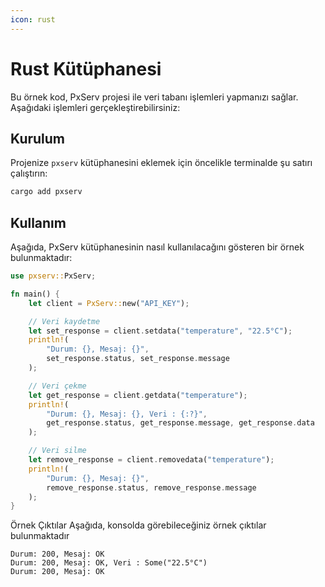 ```yaml
---
icon: rust
---
```


# Rust Kütüphanesi

Bu örnek kod, PxServ projesi ile veri tabanı işlemleri yapmanızı sağlar. Aşağıdaki işlemleri gerçekleştirebilirsiniz:

## Kurulum

Projenize `pxserv` kütüphanesini eklemek için öncelikle terminalde şu satırı çalıştırın:

```sh
cargo add pxserv
```

## Kullanım

Aşağıda, PxServ kütüphanesinin nasıl kullanılacağını gösteren bir örnek bulunmaktadır:

```rust
use pxserv::PxServ;

fn main() {
    let client = PxServ::new("API_KEY");

    // Veri kaydetme
    let set_response = client.setdata("temperature", "22.5°C");
    println!(
        "Durum: {}, Mesaj: {}",
        set_response.status, set_response.message
    );

    // Veri çekme
    let get_response = client.getdata("temperature");
    println!(
        "Durum: {}, Mesaj: {}, Veri : {:?}",
        get_response.status, get_response.message, get_response.data
    );

    // Veri silme
    let remove_response = client.removedata("temperature");
    println!(
        "Durum: {}, Mesaj: {}",
        remove_response.status, remove_response.message
    );
}
```

Örnek Çıktılar Aşağıda, konsolda görebileceğiniz örnek çıktılar bulunmaktadır

```
Durum: 200, Mesaj: OK
Durum: 200, Mesaj: OK, Veri : Some("22.5°C")
Durum: 200, Mesaj: OK
```

